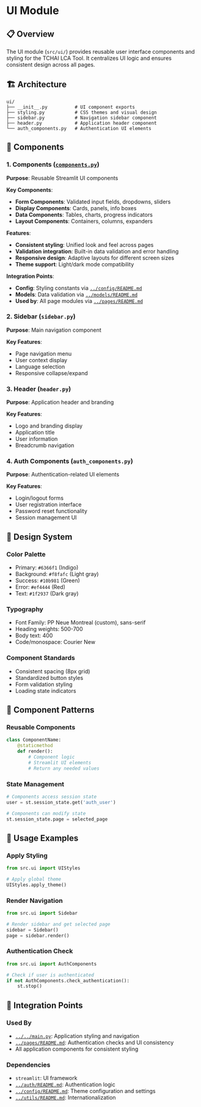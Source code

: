 # UI Module

## 📋 Overview

The UI module (`src/ui/`) provides reusable user interface components and styling for the TCHAI LCA Tool. It centralizes UI logic and ensures consistent design across all pages.

## 🏗️ Architecture

```
ui/
├── __init__.py          # UI component exports
├── styling.py           # CSS themes and visual design
├── sidebar.py           # Navigation sidebar component
├── header.py            # Application header component
└── auth_components.py   # Authentication UI elements
```

## 🔧 Components

### 1. **Components** ([`components.py`](components.py))
**Purpose**: Reusable Streamlit UI components

**Key Components**:
- **Form Components**: Validated input fields, dropdowns, sliders
- **Display Components**: Cards, panels, info boxes
- **Data Components**: Tables, charts, progress indicators
- **Layout Components**: Containers, columns, expanders

**Features**:
- **Consistent styling**: Unified look and feel across pages
- **Validation integration**: Built-in data validation and error handling
- **Responsive design**: Adaptive layouts for different screen sizes
- **Theme support**: Light/dark mode compatibility

**Integration Points**:
- **Config**: Styling constants via [`../config/README.md`](../config/README.md)
- **Models**: Data validation via [`../models/README.md`](../models/README.md)
- **Used by**: All page modules via [`../pages/README.md`](../pages/README.md)

### 2. **Sidebar** (`sidebar.py`)
**Purpose**: Main navigation component

**Key Features**:
- Page navigation menu
- User context display
- Language selection
- Responsive collapse/expand

### 3. **Header** (`header.py`)
**Purpose**: Application header and branding

**Key Features**:
- Logo and branding display
- Application title
- User information
- Breadcrumb navigation

### 4. **Auth Components** (`auth_components.py`)
**Purpose**: Authentication-related UI elements

**Key Features**:
- Login/logout forms
- User registration interface
- Password reset functionality
- Session management UI

## 🎨 Design System

### **Color Palette**
- Primary: `#6366f1` (Indigo)
- Background: `#f8fafc` (Light gray)
- Success: `#10b981` (Green)
- Error: `#ef4444` (Red)
- Text: `#1f2937` (Dark gray)

### **Typography**
- Font Family: PP Neue Montreal (custom), sans-serif
- Heading weights: 500-700
- Body text: 400
- Code/monospace: Courier New

### **Component Standards**
- Consistent spacing (8px grid)
- Standardized button styles
- Form validation styling
- Loading state indicators

## 🔄 Component Patterns

### **Reusable Components**
```python
class ComponentName:
    @staticmethod
    def render():
        # Component logic
        # Streamlit UI elements
        # Return any needed values
```

### **State Management**
```python
# Components access session state
user = st.session_state.get('auth_user')

# Components can modify state
st.session_state.page = selected_page
```

## 🚀 Usage Examples

### **Apply Styling**
```python
from src.ui import UIStyles

# Apply global theme
UIStyles.apply_theme()
```

### **Render Navigation**
```python
from src.ui import Sidebar

# Render sidebar and get selected page
sidebar = Sidebar()
page = sidebar.render()
```

### **Authentication Check**
```python
from src.ui import AuthComponents

# Check if user is authenticated
if not AuthComponents.check_authentication():
    st.stop()
```

## 🔗 Integration Points

### **Used By**
- [`../../main.py`](../../main.py): Application styling and navigation
- [`../pages/README.md`](../pages/README.md): Authentication checks and UI consistency
- All application components for consistent styling

### **Dependencies**
- `streamlit`: UI framework
- [`../auth/README.md`](../auth/README.md): Authentication logic
- [`../config/README.md`](../config/README.md): Theme configuration and settings
- [`../utils/README.md`](../utils/README.md): Internationalization